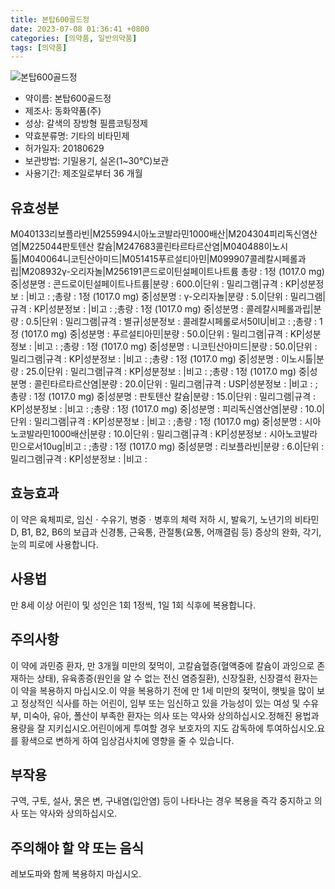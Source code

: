 ```yaml
---
title: 본탑600골드정
date: 2023-07-08 01:36:41 +0800
categories: [의약품, 일반의약품]
tags: [의약품]
---
```

![본탑600골드정](https://nedrug.mfds.go.kr/pbp/cmn/itemImageDownload/153857449238000016)

- 약이름: 본탑600골드정
- 제조사: 동화약품(주)
- 성상: 갈색의 장방형 필름코팅정제
- 약효분류명: 기타의 비타민제
- 허가일자: 20180629
- 보관방법: 기밀용기, 실온(1~30℃)보관
- 사용기간: 제조일로부터 36 개월
## 유효성분
M040133리보플라빈|M255994시아노코발라민1000배산|M204304피리독신염산염|M225044판토텐산 칼슘|M247683콜린타르타르산염|M040488이노시톨|M040064니코틴산아미드|M051415푸르설티아민|M099907콜레칼시페롤과립|M208932γ-오리자놀|M256191콘드로이틴설페이트나트륨
총량 : 1정 (1017.0 mg) 중|성분명 : 콘드로이틴설페이트나트륨|분량 : 600.0|단위 : 밀리그램|규격 : KP|성분정보 : |비고 : ;총량 : 1정 (1017.0 mg) 중|성분명 : γ-오리자놀|분량 : 5.0|단위 : 밀리그램|규격 : KP|성분정보 : |비고 : ;총량 : 1정 (1017.0 mg) 중|성분명 : 콜레칼시페롤과립|분량 : 0.5|단위 : 밀리그램|규격 : 별규|성분정보 : 콜레칼시페롤로서50IU|비고 : ;총량 : 1정 (1017.0 mg) 중|성분명 : 푸르설티아민|분량 : 50.0|단위 : 밀리그램|규격 : KP|성분정보 : |비고 : ;총량 : 1정 (1017.0 mg) 중|성분명 : 니코틴산아미드|분량 : 50.0|단위 : 밀리그램|규격 : KP|성분정보 : |비고 : ;총량 : 1정 (1017.0 mg) 중|성분명 : 이노시톨|분량 : 25.0|단위 : 밀리그램|규격 : KP|성분정보 : |비고 : ;총량 : 1정 (1017.0 mg) 중|성분명 : 콜린타르타르산염|분량 : 20.0|단위 : 밀리그램|규격 : USP|성분정보 : |비고 : ;총량 : 1정 (1017.0 mg) 중|성분명 : 판토텐산 칼슘|분량 : 15.0|단위 : 밀리그램|규격 : KP|성분정보 : |비고 : ;총량 : 1정 (1017.0 mg) 중|성분명 : 피리독신염산염|분량 : 10.0|단위 : 밀리그램|규격 : KP|성분정보 : |비고 : ;총량 : 1정 (1017.0 mg) 중|성분명 : 시아노코발라민1000배산|분량 : 10.0|단위 : 밀리그램|규격 : KP|성분정보 : 시아노코발라민으로서10ug|비고 : ;총량 : 1정 (1017.0 mg) 중|성분명 : 리보플라빈|분량 : 6.0|단위 : 밀리그램|규격 : KP|성분정보 : |비고 :
## 효능효과
이 약은 육체피로, 임신ㆍ수유기, 병중ㆍ병후의 체력 저하 시, 발육기, 노년기의 비타민 D, B1, B2, B6의 보급과 신경통, 근육통, 관절통(요통, 어깨결림 등) 증상의 완화, 각기, 눈의 피로에 사용합니다.
## 사용법
만 8세 이상 어린이 및 성인은 1회 1정씩, 1일 1회 식후에 복용합니다.
## 주의사항
이 약에 과민증 환자, 만 3개월 미만의 젖먹이, 고칼슘혈증(혈액중에 칼슘이 과잉으로 존재하는 상태), 유육종증(원인을 알 수 없는 전신 염증질환), 신장질환, 신장결석 환자는 이 약을 복용하지 마십시오.이 약을 복용하기 전에 만 1세 미만의 젖먹이, 햇빛을 많이 보고 정상적인 식사를 하는 어린이, 임부 또는 임신하고 있을 가능성이 있는 여성 및 수유부, 미숙아, 유아, 폴산이 부족한 환자는 의사 또는 약사와 상의하십시오.정해진 용법과 용량을 잘 지키십시오.어린이에게 투여할 경우 보호자의 지도 감독하에 투여하십시오.요를 황색으로 변하게 하여 임상검사치에 영향을 줄 수 있습니다.
## 부작용
구역, 구토, 설사, 묽은 변, 구내염(입안염) 등이 나타나는 경우 복용을 즉각 중지하고 의사 또는 약사와 상의하십시오.
## 주의해야 할 약 또는 음식
레보도파와 함께 복용하지 마십시오.

